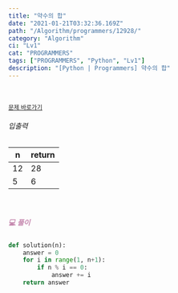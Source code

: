 ```yaml
---
title: "약수의 합"
date: "2021-01-21T03:32:36.169Z"
path: "/Algorithm/programmers/12928/"
category: "Algorithm"
ci: "Lv1"
cat: "PROGRAMMERS"
tags: ["PROGRAMMERS", "Python", "Lv1"]
description: "[Python | Programmers] 약수의 합"
---
```


<br />

<a href="https://programmers.co.kr/learn/courses/30/lessons/12928"><small>문제 바로가기</small></a>

###### 입출력

| n    | return |
| ---- | ------ |
| 12   | 28     |
| 5    | 6      |

<br />

##### <h5 style="color:#C587AE;">💻 풀이</h5>

```python
def solution(n):
    answer = 0
    for i in range(1, n+1):
        if n % i == 0:
            answer += i
    return answer
```



<br />


